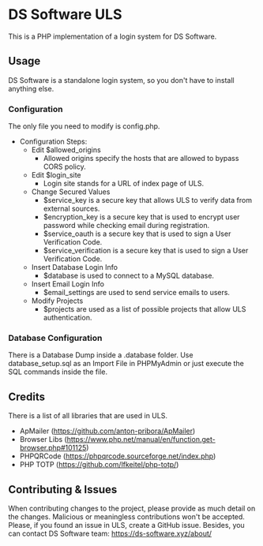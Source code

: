 # DS Software ULS

This is a PHP implementation of a login system for DS Software.

## Usage

DS Software is a standalone login system, so you don't have to install anything else.
### Configuration
The only file you need to modify is config.php.
* Configuration Steps:
  * Edit $allowed_origins
    * Allowed origins specify the hosts that are allowed to bypass CORS policy.
  * Edit $login_site
    * Login site stands for a URL of index page of ULS.
  * Change Secured Values
    * $service_key is a secure key that allows ULS to verify data from external sources.
    * $encryption_key is a secure key that is used to encrypt user password while checking email during registration.
    * $service_oauth is a secure key that is used to sign a User Verification Code.
    * $service_verification is a secure key that is used to sign a User Verification Code.
  * Insert Database Login Info
    * $database is used to connect to a MySQL database.
  * Insert Email Login Info
    * $email_settings are used to send service emails to users.
  * Modify Projects
    * $projects are used as a list of possible projects that allow ULS authentication.
    
### Database Configuration
There is a Database Dump inside a .database folder. Use database_setup.sql as an Import File in PHPMyAdmin or just execute the SQL commands inside the file.

## Credits
There is a list of all libraries that are used in ULS.
* ApMailer (https://github.com/anton-pribora/ApMailer)
* Browser Libs (https://www.php.net/manual/en/function.get-browser.php#101125)
* PHPQRCode (https://phpqrcode.sourceforge.net/index.php)
* PHP TOTP (https://github.com/lfkeitel/php-totp/)

## Contributing & Issues
When contributing changes to the project, please provide as much detail on the changes. Malicious or meaningless contributions won't be accepted.
Please, if you found an issue in ULS, create a GitHub issue.
Besides, you can contact DS Software team: https://ds-software.xyz/about/
